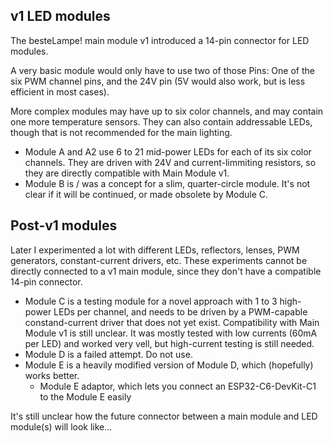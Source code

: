 <!--
SPDX-FileCopyrightText: 2024 Lena Schimmel <mail@lenaschimmel.de>
SPDX-License-Identifier: CC-BY-SA-4.0

[besteLampe!](https://lenaschimmel.de/besteLampe!) © 2024 by [Lena Schimmel](mailto:mail@lenaschimmel.de) is licensed under [CC BY-SA 4.0](http://creativecommons.org/licenses/by-sa/4.0/?ref=chooser-v1)
-->

## v1 LED modules
The besteLampe! main module v1 introduced a 14-pin connector for LED modules. 

A very basic module would only have to use two of those Pins: One of the six PWM channel pins, and the 24V pin (5V would also work, but is less efficient in most cases).

More complex modules may have up to six color channels, and may contain one more temperature sensors. They can also contain addressable LEDs, though that is not recommended for the main lighting.

 * Module A and A2 use 6 to 21 mid-power LEDs for each of its six color channels. They are driven with 24V and current-limmiting resistors, so they are directly compatible with Main Module v1.
 * Module B is / was a concept for a slim, quarter-circle module. It's not clear if it will be continued, or made obsolete by Module C.

## Post-v1 modules
Later I experimented a lot with different LEDs, reflectors, lenses, PWM generators, constant-current drivers, etc. These experiments cannot be directly connected to a v1 main module, since they don't have a compatible 14-pin connector.

 * Module C is a testing module for a novel approach with 1 to 3 high-power LEDs per channel, and needs to be driven by a PWM-capable constand-current driver that does not yet exist. Compatibility with Main Module v1 is still unclear. It was mostly tested with low currents (60mA per LED) and worked very vell, but high-current testing is still needed.
 * Module D is a failed attempt. Do not use.
 * Module E is a heavily modified version of Module D, which (hopefully) works better.
     * Module E adaptor, which lets you connect an ESP32-C6-DevKit-C1 to the Module E easily

It's still unclear how the future connector between a main module and LED module(s) will look like...